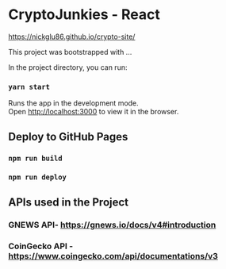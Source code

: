 # CryptoJunkies - React 

https://nickglu86.github.io/crypto-site/

This project was bootstrapped with ...

In the project directory, you can run:

### `yarn start`

Runs the app in the development mode.\
Open [http://localhost:3000](http://localhost:3000) to view it in the browser.

## Deploy to GitHub Pages

### `npm run build`
### `npm run deploy`

## APIs used in the Project

### GNEWS API- https://gnews.io/docs/v4#introduction
### CoinGecko API - https://www.coingecko.com/api/documentations/v3
